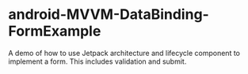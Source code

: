 # android-MVVM-DataBinding-FormExample
A demo of how to use Jetpack architecture and lifecycle component to implement a form. This includes validation and submit.
